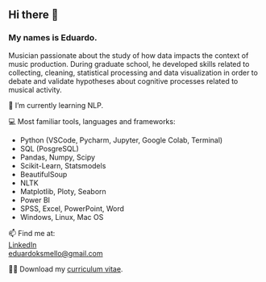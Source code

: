 ## Hi there 👋
### My names is Eduardo.
Musician passionate about the study of how data impacts the context of music production. During graduate school, he developed skills related to collecting, cleaning, statistical processing and data visualization in order to debate and validate hypotheses about cognitive processes related to musical activity.

🌱 I’m currently learning NLP.

:computer: Most familiar tools, languages and frameworks:
- Python (VSCode, Pycharm, Jupyter, Google Colab, Terminal)
- SQL (PosgreSQL)
- Pandas, Numpy, Scipy
- Scikit-Learn, Statsmodels
- BeautifulSoup
- NLTK
- Matplotlib, Ploty, Seaborn
- Power BI
- SPSS, Excel, PowerPoint, Word
- Windows, Linux, Mac OS

📫 Find me at:\
[LinkedIn](https://www.linkedin.com/in/eduardo-k-s-mello/)\
[eduardoksmello@gmail.com](mailto:eduardoksmello@gmail.com)

👨‍💼 Download my [curriculum vitae](https://www.dropbox.com/s/3ha133rkq0m1be4/EDUARDO%20MELLO%20-%20CIENTISTA%20DE%20DADOS%20-%20CV%20-%202021.pdf?dl=1).

<!--
**eduardoksmello/eduardoksmello** is a ✨ _special_ ✨ repository because its `README.md` (this file) appears on your GitHub profile.

Here are some ideas to get you started:

- 🔭 I’m currently working on ...
- 🌱 I’m currently learning all about Machine Learning techniques.
- ![image](https://user-images.githubusercontent.com/76400281/137038838-9b7ed84b-3822-4057-bcc0-87ad7aa47473.png) I’m interested in **Data Science**.
- 🤔 I’m looking for help with ...
- 💬 Ask me about ...
- 📫 How to reach me: ...
- 😄 Pronouns: He/Him
- ⚡ Fun fact: ...

![image](https://www.dropbox.com/s/p1qbe4i7jiwg25u/banner.png)

-->
